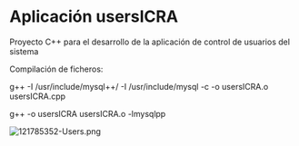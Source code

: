 # Aplicación usersICRA #

Proyecto C++ para el desarrollo de la aplicación de control de usuarios del sistema

Compilación de ficheros:

g++ -I /usr/include/mysql++/ -I /usr/include/mysql -c -o usersICRA.o usersICRA.cpp

g++ -o usersICRA usersICRA.o -lmysqlpp

![121785352-Users.png](https://bitbucket.org/repo/KL4dKq/images/3906436781-121785352-Users.png)